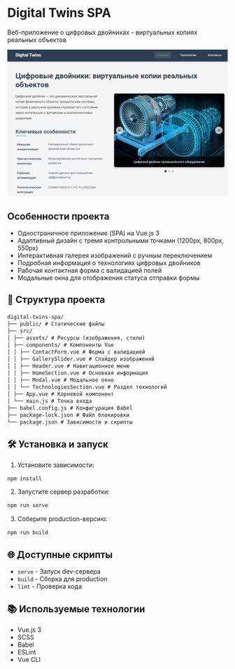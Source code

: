 # Digital Twins SPA

Веб-приложение о цифровых двойниках - виртуальных копиях реальных объектов

![Preview](public/screen.jpg)

## Особенности проекта
- Одностраничное приложение (SPA) на Vue.js 3
- Адаптивный дизайн с тремя контрольными точками (1200px, 800px, 550px)
- Интерактивная галерея изображений с ручным переключением
- Подробная информация о технологиях цифровых двойников
- Рабочая контактная форма с валидацией полей
- Модальные окна для отображения статуса отправки формы

## 📂 Структура проекта
```
digital-twins-spa/
├── public/ # Статические файлы
├── src/
│ ├── assets/ # Ресурсы (изображения, стили)
│ ├── components/ # Компоненты Vue
│ │ ├── ContactForm.vue # Форма с валидацией
│ │ ├── GallerySlider.vue # Слайдер изображений
│ │ ├── Header.vue # Навигационное меню
│ │ ├── HomeSection.vue # Основная информация
│ │ ├── Modal.vue # Модальное окно
│ │ └── TechnologiesSection.vue # Раздел технологий
│ ├── App.vue # Корневой компонент
│ └── main.js # Точка входа
├── babel.config.js # Конфигурация Babel
├── package-lock.json # Файл блокировки
└── package.json # Зависимости и скрипты
```

## 🛠 Установка и запуск

1. Установите зависимости:
```bash
npm install
```

2. Запустите сервер разработки:
```bash
npm run serve
```

3. Соберите production-версию:
```bash
npm run build
```

## 🌐 Доступные скрипты
- `serve` - Запуск dev-сервера
- `build` - Сборка для production
- `lint` - Проверка кода

## 📚 Используемые технологии
- Vue.js 3
- SCSS
- Babel
- ESLint
- Vue CLI